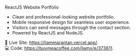 ReactJS Website Portfolio
- Clean and professional-looking website portfolio.
- Mobile responsive design for seamless user experience.
- Visitors can send messages through the contact section.
- Powered by ReactJS and NodeJS.

🔗 Live Site: https://liammarantan.vercel.app/.  
💻 Code: https://buymeacoffee.com/liamx/e/373611.   

